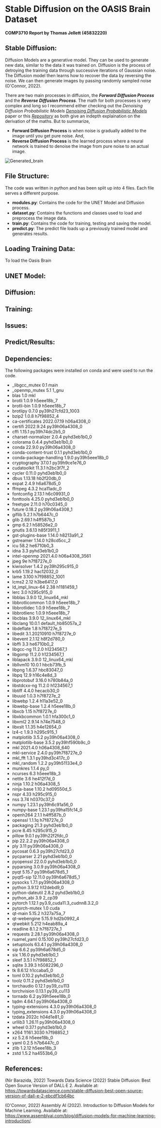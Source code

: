 # **Stable Diffusion on the OASIS Brain Dataset**
**COMP3710 Report by Thomas Jellett (45832220)**

## **Stable Diffusion:**
Diffusion Models are a generative model. They can be used to generate new data, similar to the data it was trained on. Diffusion is the process of detroying the training data through successive iterations of Gaussian noise. The Diffusion model then learns how to recover the data by reversing the noise. We can then generate images by passing randomly sampled noise (O'Connor, 2022). 

There are two main processes in diffusion, the ***Forward Diffusion Process*** and the ***Reverse Diffusion Process***. The math for both processes is very complex and long so I recommend either checking out the *Denoising Diffusion Probabilistic Models* [*Denoising Diffusion Probabilistic Models*](https://arxiv.org/pdf/2006.11239.pdf) paper or this [*Repository*](https://lilianweng.github.io/posts/2021-07-11-diffusion-models/) as both give an indepth explaination on the derivation of the maths. But to summarize, 
- **Forward Diffusion Process** is when noise is gradually added to the image until you get pure noise. And,
- **Reverse Diffusion Process** is the learned process where a neural network is trained to denoise the image from pure noise to an actual image.

![Generated_brain](https://github.com/s4583222/PatternFlow/tree/master/recognition/s4583222_Solution/Git%20images)


## **File Structure:**
The code was written in python and has been split up into 4 files. Each file serves a different purpose.

- **modules.py**: Contains the code for the UNET Model and Diffusion process.
- **dataset.py**: Contains the functions and classes used to load and preprocess the image data.
- **train.py**:  Contains the code for training, testing and saving the model.
- **predict.py**: The predict file loads up a previously trained model and generates results.

## **Loading Training Data:**
To load the Oasis Brain 
## **UNET Model:**

## **Diffusion:**

## **Training:**

## **Issues:**

## **Predict/Results:**

## **Dependencies:**
The following packages were installed on conda and were used to run the code.
- _libgcc_mutex             0.1                        main
- _openmp_mutex             5.1                       1_gnu
- blas                      1.0                         mkl
- brotli                    1.0.9                h5eee18b_7
- brotli-bin                1.0.9                h5eee18b_7
- brotlipy                  0.7.0           py39h27cfd23_1003
- bzip2                     1.0.8                h7f98852_4
- ca-certificates           2022.07.19           h06a4308_0
- certifi                   2022.9.24        py39h06a4308_0
- cffi                      1.15.1           py39h74dc2b5_0
- charset-normalizer        2.0.4              pyhd3eb1b0_0
- colorama                  0.4.4              pyhd3eb1b0_0
- conda                     22.9.0           py39h06a4308_0
- conda-content-trust       0.1.1              pyhd3eb1b0_0
- conda-package-handling    1.9.0            py39h5eee18b_0
- cryptography              37.0.1           py39h9ce1e76_0
- cudatoolkit               11.3.1               h2bc3f7f_2
- cycler                    0.11.0             pyhd3eb1b0_0
- dbus                      1.13.18              hb2f20db_0
- expat                     2.4.9                h6a678d5_0
- ffmpeg                    4.3.2                hca11adc_0
- fontconfig                2.13.1               h6c09931_0
- fonttools                 4.25.0             pyhd3eb1b0_0
- freetype                  2.11.0               h70c0345_0
- future                    0.18.2           py39h06a4308_1
- giflib                    5.2.1                h7b6447c_0
- glib                      2.69.1               h4ff587b_1
- gmp                       6.2.1                h58526e2_0    
- gnutls                    3.6.13               h85f3911_1    
- gst-plugins-base          1.14.0               h8213a91_2
- gstreamer                 1.14.0               h28cd5cc_2
- icu                       58.2                 he6710b0_3
- idna                      3.3                pyhd3eb1b0_0
- intel-openmp              2021.4.0          h06a4308_3561
- jpeg                      9e                   h7f8727e_0
- kiwisolver                1.4.2            py39h295c915_0
- krb5                      1.19.2               hac12032_0
- lame                      3.100             h7f98852_1001    
- lcms2                     2.12                 h3be6417_0
- ld_impl_linux-64          2.38                 h1181459_1
- lerc                      3.0                  h295c915_0
- libblas                   3.9.0            12_linux64_mkl    
- libbrotlicommon           1.0.9                h5eee18b_7
- libbrotlidec              1.0.9                h5eee18b_7
- libbrotlienc              1.0.9                h5eee18b_7
- libcblas                  3.9.0            12_linux64_mkl    
- libclang                  10.0.1          default_hb85057a_2
- libdeflate                1.8                  h7f8727e_5
- libedit                   3.1.20210910         h7f8727e_0
- libevent                  2.1.12               h8f2d780_0
- libffi                    3.3                  he6710b0_2
- libgcc-ng                 11.2.0               h1234567_1
- libgomp                   11.2.0               h1234567_1
- liblapack                 3.9.0            12_linux64_mkl    
- libllvm10                 10.0.1               hbcb73fb_5
- libpng                    1.6.37               hbc83047_0
- libpq                     12.9                 h16c4e8d_3
- libprotobuf               3.16.0               h780b84a_0    
- libstdcxx-ng              11.2.0               h1234567_1
- libtiff                   4.4.0                hecacb30_0
- libuuid                   1.0.3                h7f8727e_2
- libwebp                   1.2.4                h11a3e52_0
- libwebp-base              1.2.4                h5eee18b_0
- libxcb                    1.15                 h7f8727e_0
- libxkbcommon              1.0.1                hfa300c1_0
- libxml2                   2.9.14               h74e7548_0
- libxslt                   1.1.35               h4e12654_0
- lz4-c                     1.9.3                h295c915_1
- matplotlib                3.5.2            py39h06a4308_0
- matplotlib-base           3.5.2            py39hf590b9c_0
- mkl                       2021.4.0           h06a4308_640
- mkl-service               2.4.0            py39h7f8727e_0
- mkl_fft                   1.3.1            py39hd3c417c_0
- mkl_random                1.2.2            py39h51133e4_0
- munkres                   1.1.4                      py_0
- ncurses                   6.3                  h5eee18b_3
- nettle                    3.6                  he412f7d_0    
- ninja                     1.10.2               h06a4308_5
- ninja-base                1.10.2               hd09550d_5
- nspr                      4.33                 h295c915_0
- nss                       3.74                 h0370c37_0
- numpy                     1.23.1           py39h6c91a56_0
- numpy-base                1.23.1           py39ha15fc14_0
- openh264                  2.1.1                h4ff587b_0
- openssl                   1.1.1q               h7f8727e_0
- packaging                 21.3               pyhd3eb1b0_0
- pcre                      8.45                 h295c915_0
- pillow                    9.0.1            py39h22f2fdc_0    
- pip                       22.2.2           py39h06a4308_0
- ply                       3.11             py39h06a4308_0
- pycosat                   0.6.3            py39h27cfd23_0
- pycparser                 2.21               pyhd3eb1b0_0
- pyopenssl                 22.0.0             pyhd3eb1b0_0
- pyparsing                 3.0.9            py39h06a4308_0
- pyqt                      5.15.7           py39h6a678d5_1
- pyqt5-sip                 12.11.0          py39h6a678d5_1
- pysocks                   1.7.1            py39h06a4308_0
- python                    3.9.12               h12debd9_0
- python-dateutil           2.8.2              pyhd3eb1b0_0
- python_abi                3.9                      2_cp39    
- pytorch                   1.12.1          py3.9_cuda11.3_cudnn8.3.2_0
- pytorch-mutex             1.0                        cuda    
- qt-main                   5.15.2               h327a75a_7
- qt-webengine              5.15.9               hd2b0992_4
- qtwebkit                  5.212                h4eab89a_4
- readline                  8.1.2                h7f8727e_1
- requests                  2.28.1           py39h06a4308_0
- ruamel_yaml               0.15.100         py39h27cfd23_0
- setuptools                63.4.1           py39h06a4308_0
- sip                       6.6.2            py39h6a678d5_0
- six                       1.16.0             pyhd3eb1b0_1
- sleef                     3.5.1                h7f98852_1    
- sqlite                    3.39.3               h5082296_0
- tk                        8.6.12               h1ccaba5_0
- toml                      0.10.2             pyhd3eb1b0_0
- toolz                     0.11.2             pyhd3eb1b0_0
- torchaudio                0.12.1               py39_cu113    
- torchvision               0.13.1               py39_cu113    
- tornado                   6.2              py39h5eee18b_0
- tqdm                      4.64.1           py39h06a4308_0
- typing-extensions         4.3.0            py39h06a4308_0
- typing_extensions         4.3.0            py39h06a4308_0
- tzdata                    2022c                h04d1e81_0
- urllib3                   1.26.11          py39h06a4308_0
- wheel                     0.37.1             pyhd3eb1b0_0
- x264                      1!161.3030           h7f98852_1    
- xz                        5.2.6                h5eee18b_0
- yaml                      0.2.5                h7b6447c_0
- zlib                      1.2.12               h5eee18b_3
- zstd                      1.5.2                ha4553b6_0

## **References:**

(Nir Barazida, 2022) Towards Data Science (2022) Stable Diffusion: Best Open Source Version of DALL·E 2. Available at: https://towardsdatascience.com/stable-diffusion-best-open-source-version-of-dall-e-2-ebcdf1cb64bc

(O'Connor, 2022) Assembly AI (2022). Introduction to Diffusion Models for Machine Learning. Available at: https://www.assemblyai.com/blog/diffusion-models-for-machine-learning-introduction/.

‌